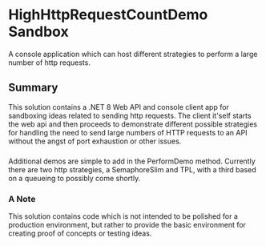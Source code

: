 # HighHttpRequestCountDemo Sandbox
A console application which can host different strategies to perform a large number of http requests.
## Summary
This solution contains a .NET 8 Web API and console client app 
for sandboxing ideas related to sending http requests.
The client it'self starts the web api and then proceeds to 
demonstrate different possible strategies for handling the need to send 
large numbers of HTTP requests to an API without the angst of port 
exhaustion or other issues.
###
Additional demos are simple to add in the PerformDemo method.
Currently there are two http strategies, a SemaphoreSlim and TPL, with
a third based on a queueing to possibly come shortly.
### A Note
This solution contains code which is not intended to be polished for a 
production environment, but rather to provide the basic environment 
for creating proof of concepts or testing ideas.

